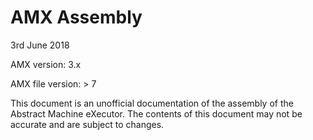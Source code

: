 # AMX Assembly

3rd June 2018

AMX version: 3.x

AMX file version: > 7

This document is an unofficial documentation of the assembly of the Abstract Machine eXecutor. The contents of this document may not be accurate and are subject to changes.
